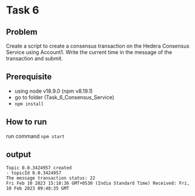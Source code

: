 # Task 6

## Problem
Create a script to create a consensus transaction on the Hedera
Consensus Service using Account1. Write the current time in the
message of the transaction and submit.

## Prerequisite
- using node v18.9.0 (npm v8.19.1)
- go to folder (Task_6_Consensus_Service)
- `npm install`

## How to run
run command  `npm start`

## output
```
Topic 0.0.3424957 created
- topicId 0.0.3424957
The message transaction status: 22
Fri Feb 10 2023 15:18:36 GMT+0530 (India Standard Time) Received: Fri, 10 Feb 2023 09:48:35 GMT
```